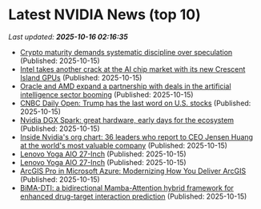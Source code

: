 # Latest NVIDIA News (top 10)
_Last updated: **2025-10-16 02:16:35**_

- [Crypto maturity demands systematic discipline over speculation](https://cointelegraph.com/news/crypto-maturity-discipline-over-speculation) (Published: 2025-10-15)
- [Intel takes another crack at the AI chip market with its new Crescent Island GPUs](https://siliconangle.com/2025/10/14/intel-takes-another-crack-ai-chip-market-new-crescent-island-gpus/) (Published: 2025-10-15)
- [Oracle and AMD expand a partnership with deals in the artificial intelligence sector booming](https://www.wsbtv.com/news/business/oracle-amd-expand/ND5YB5ZMTU2X5BKYA3GPFYBK4I/) (Published: 2025-10-15)
- [CNBC Daily Open: Trump has the last word on U.S. stocks](https://www.cnbc.com/2025/10/15/cnbc-daily-open-trump-has-the-last-word-on-us-stocks.html) (Published: 2025-10-15)
- [Nvidia DGX Spark: great hardware, early days for the ecosystem](https://simonwillison.net/2025/Oct/14/nvidia-dgx-spark/) (Published: 2025-10-15)
- [Inside Nvidia's org chart: 36 leaders who report to CEO Jensen Huang at the world's most valuable company](https://biztoc.com/x/d829040a76721434) (Published: 2025-10-15)
- [Lenovo Yoga AIO 27-Inch](https://me.pcmag.com/en/old-desktop-pcs/32901/lenovo-yoga-aio-27-inch) (Published: 2025-10-15)
- [Lenovo Yoga AIO 27-Inch](https://uk.pcmag.com/desktop-pcs/160736/lenovo-yoga-aio-27-inch) (Published: 2025-10-15)
- [ArcGIS Pro in Microsoft Azure: Modernizing How You Deliver ArcGIS](https://www.esri.com/arcgis-blog/products/arcgis-pro/announcements/arcgis-pro-in-microsoft-azure-modernizing-how-you-deliver-arcgis) (Published: 2025-10-15)
- [BiMA-DTI: a bidirectional Mamba-Attention hybrid framework for enhanced drug-target interaction prediction](https://bmcbiol.biomedcentral.com/articles/10.1186/s12915-025-02407-4) (Published: 2025-10-15)
